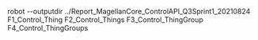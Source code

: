 robot --outputdir ../Report_MagellanCore_ControlAPI_Q3Sprint1_20210824 F1_Control_Thing F2_Control_Things F3_Control_ThingGroup F4_Control_ThingGroups 